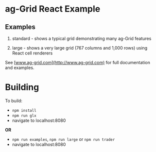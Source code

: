 ag-Grid React Example
==============

## Examples

1. standard - shows a typical grid demonstrating many ag-Grid features

2. large - shows a very large grid (767 columns and 1,000 rows) using React cell renderers

See [www.ag-grid.com](http://www.ag-grid.com) for full documentation and examples.

Building
==============

To build:
- `npm install`
- `npm run glx`
- navigate to localhost:8080

**OR**

- `npm run examples`, `npm run large` or  `npm run trader`
- navigate to localhost:8080

